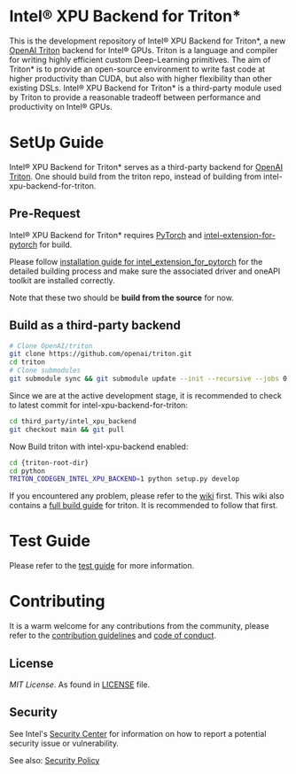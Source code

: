 # Intel® XPU Backend for Triton\*

This is the development repository of Intel® XPU Backend for Triton\*, a new [OpenAI Triton](https://github.com/openai/triton) backend for Intel® GPUs. Triton is a language and compiler for writing highly efficient custom Deep-Learning primitives. The aim of Triton\* is to provide an open-source environment to write fast code at higher productivity than CUDA, but also with higher flexibility than other existing DSLs. Intel® XPU Backend for Triton\* is a third-party module used by Triton to provide a reasonable tradeoff between performance and productivity on Intel® GPUs.

# SetUp Guide

Intel® XPU Backend for Triton\* serves as a third-party backend for [OpenAI Triton](https://github.com/openai/triton). One should build from the triton repo, instead of building from intel-xpu-backend-for-triton.

## Pre-Request

Intel® XPU Backend for Triton\* requires [PyTorch](https://pytorch.org/get-started/locally/) and [intel-extension-for-pytorch](https://github.com/intel/intel-extension-for-pytorch/) for build.

Please follow [installation guide for intel_extension_for_pytorch](https://intel.github.io/intel-extension-for-pytorch/xpu/latest/tutorials/installation.html#installation-guide) for the detailed building process and make sure the associated driver and oneAPI toolkit are installed correctly.

Note that these two should be **build from the source** for now.

## Build as a third-party backend

```Bash
# Clone OpenAI/triton
git clone https://github.com/openai/triton.git
cd triton
# Clone submodules
git submodule sync && git submodule update --init --recursive --jobs 0
```
Since we are at the active development stage, it is recommended to check to latest commit for intel-xpu-backend-for-triton:

```Bash
cd third_party/intel_xpu_backend
git checkout main && git pull
```

Now Build triton with intel-xpu-backend enabled:

```Bash
cd {triton-root-dir}
cd python
TRITON_CODEGEN_INTEL_XPU_BACKEND=1 python setup.py develop
```

If you encountered any problem, please refer to the [wiki](https://github.com/intel/intel-xpu-backend-for-triton/wiki) first. This wiki also contains a [full build guide](https://github.com/intel/intel-xpu-backend-for-triton/wiki/Build-Triton-From-Scratch) for triton. It is recommended to follow that first.


# Test Guide
Please refer to the [test guide](docs/tests.md) for more information.

# Contributing
It is a warm welcome for any contributions from the community, please refer to the [contribution guidelines](CONTRIBUTING.md) and [code of conduct](CODE_OF_CONDUCT.md).

## License

_MIT License_. As found in [LICENSE](https://github.com/intel/intel-xpu-backend-for-triton/blob/main/LICENSE) file.

## Security

See Intel's [Security Center](https://www.intel.com/content/www/us/en/security-center/default.html)
for information on how to report a potential security issue or vulnerability.

See also: [Security Policy](security.md)
